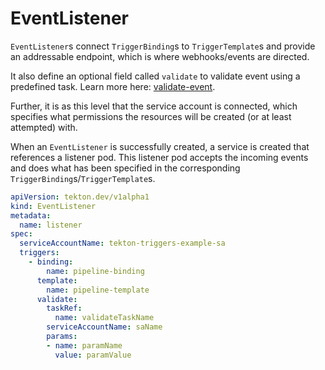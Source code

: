 # EventListener
`EventListener`s connect `TriggerBinding`s to `TriggerTemplate`s and provide an addressable endpoint, which is where webhooks/events are directed.

It also define an optional field called `validate` to validate event using a predefined task. Learn more here: [validate-event](validate-event.md).

Further, it is as this level that the service account is connected, which specifies what permissions the resources will be created (or at least attempted) with.

When an `EventListener` is successfully created, a service is created that references a listener pod. This listener pod accepts the incoming events and does what has been specified in the corresponding `TriggerBinding`s/`TriggerTemplate`s.

<!-- FILE: examples/eventlisteners/eventlistener.yaml -->
```YAML
apiVersion: tekton.dev/v1alpha1
kind: EventListener
metadata:
  name: listener
spec:
  serviceAccountName: tekton-triggers-example-sa
  triggers:
    - binding:
        name: pipeline-binding
      template:
        name: pipeline-template
      validate:
        taskRef:
          name: validateTaskName
        serviceAccountName: saName
        params:
        - name: paramName
          value: paramValue
```
